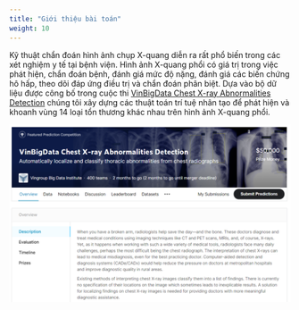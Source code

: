 ```yaml
---
title: "Giới thiệu bài toán"
weight: 10
---
```


Kỹ thuật chẩn đoán hình ảnh chụp X-quang diễn ra rất phổ biến trong các xét nghiệm y tế tại bệnh viện. Hình ảnh X-quang phổi có giá trị trong việc phát hiện, chẩn đoán bệnh, đánh giá mức độ nặng, đánh giá các biến chứng hô hấp, theo dõi đáp ứng điều trị và chẩn đoán phân biệt. Dựa vào bộ dữ liệu được công bố trong cuộc thi [VinBigData Chest X-ray Abnormalities Detection](https://www.kaggle.com/c/vinbigdata-chest-xray-abnormalities-detection) chúng tôi xây dựng các thuật toán trí tuệ nhân tạo để phát hiện và khoanh vùng 14 loại tổn thương khác nhau trên hình ảnh X-quang phổi.

![Cuộc thi chẩn đoán với ảnh X-quang phổi của VinBigdata](vinbidata-competition.png)
